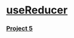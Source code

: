 #  [useReducer](https://medium.com/swlh/usereducer-explained-d70e920692e/)


### [Project 5](https://react-reducer-class-06.surge.sh/)

